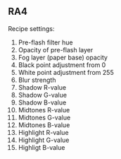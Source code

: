 RA4
---

Recipe settings:

1. Pre-flash filter hue
2. Opacity of pre-flash layer
3. Fog layer (paper base) opacity
4. Black point adjustment from 0
5. White point adjustment from 255
6. Blur strength
7. Shadow R-value
8. Shadow G-value
9. Shadow B-value
10. Midtones R-value
11. Midtones G-value
12. Midtones B-value
13. Highlight R-value
14. Highlight G-value
15. Highligt B-value
